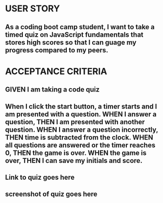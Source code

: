 # USER STORY
## As a coding boot camp student, I want to take a timed quiz on JavaScript fundamentals that stores high scores so that I can guage my progress compared to my peers. 

# ACCEPTANCE CRITERIA
## GIVEN I am taking a code quiz
## When I click the start button, a timer starts and I am presented with a question. WHEN I answer a question, THEN I am presented with another question. WHEN I answer a question incorrectly, THEN time is subtracted from the clock. WHEN all questions are answered or the timer reaches 0, THEN the game is over. WHEN the game is over, THEN I can save my initials and score. 

## Link to quiz goes here 

## screenshot of quiz goes here 